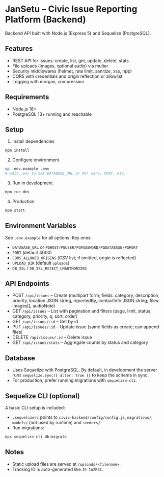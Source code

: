 # JanSetu – Civic Issue Reporting Platform (Backend)

Backend API built with Node.js (Express 5) and Sequelize (PostgreSQL).

## Features
- REST API for Issues: create, list, get, update, delete, stats
- File uploads (images, optional audio) via multer
- Security middlewares (helmet, rate limit, sanitize, xss, hpp)
- CORS with credentials and origin reflection or allowlist
- Logging with morgan, compression

## Requirements
- Node.js 18+
- PostgreSQL 13+ running and reachable

## Setup
1. Install dependencies
```bash
npm install
```
2. Configure environment
```bash
cp .env.example .env
# edit .env to set DATABASE_URL or PG* vars, PORT, etc.
```
3. Run in development
```bash
npm run dev
```
4. Production
```bash
npm start
```

## Environment Variables
See `.env.example` for all options. Key ones:
- `DATABASE_URL` or `PGHOST/PGUSER/PGPASSWORD/PGDATABASE/PGPORT`
- `PORT` (default 4000)
- `CORS_ALLOWED_ORIGINS` (CSV list; if omitted, origin is reflected)
- `UPLOAD_DIR` (default `uploads`)
- `DB_SSL` / `DB_SSL_REJECT_UNAUTHORIZED`

## API Endpoints
- POST `/api/issues` – Create (multipart form; fields: category, description, priority, location JSON string, reportedBy, contactInfo JSON string; files: images[], audioNote)
- GET `/api/issues` – List with pagination and filters (page, limit, status, category, priority, q, sort, order)
- GET `/api/issues/:id` – Get by id
- PUT `/api/issues/:id` – Update issue (same fields as create; can append files)
- DELETE `/api/issues/:id` – Delete issue
- GET `/api/issues/stats` – Aggregate counts by status and category

## Database
- Uses Sequelize with PostgreSQL. By default, in development the server runs `sequelize.sync({ alter: true })` to keep the schema in sync.
- For production, prefer running migrations with `sequelize-cli`.

## Sequelize CLI (optional)
A basic CLI setup is included:
- `.sequelizerc` points to `civic-backend/config/config.js`, `migrations/`, `models/` (not used by runtime) and `seeders/`.
- Run migrations:
```bash
npx sequelize-cli db:migrate
```

## Notes
- Static upload files are served at `/uploads/<filename>`.
- Tracking ID is auto-generated like `JS-1A2B3C`.
